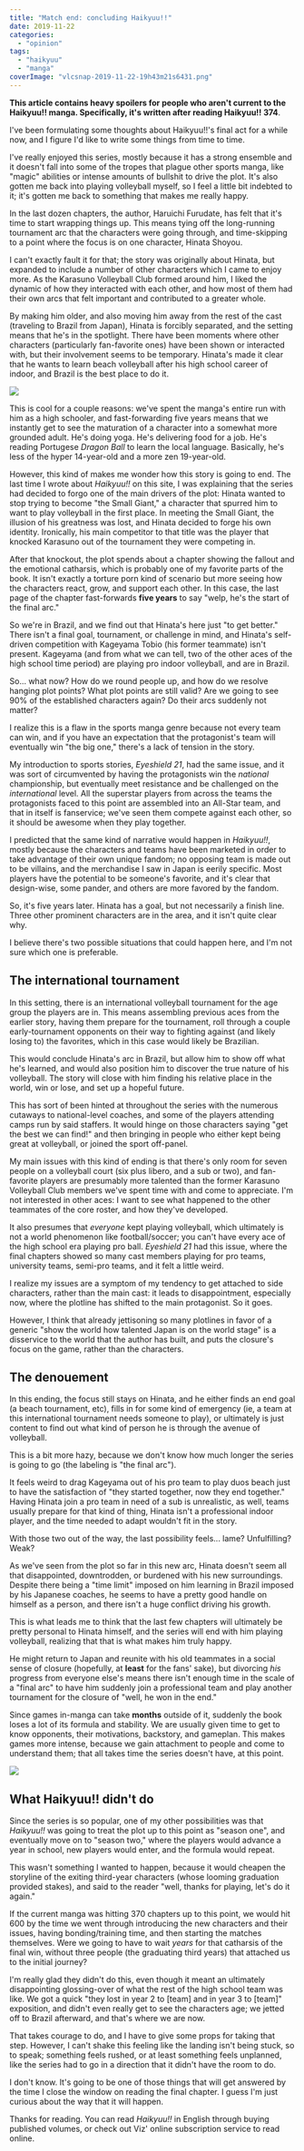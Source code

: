```yaml
---
title: "Match end: concluding Haikyuu!!"
date: 2019-11-22
categories: 
  - "opinion"
tags: 
  - "haikyuu"
  - "manga"
coverImage: "vlcsnap-2019-11-22-19h43m21s6431.png"
---
```


**This article contains heavy spoilers for people who aren't current to the Haikyuu!! manga. Specifically, it's written after reading Haikyuu!! 374**.

<!--more-->

I've been formulating some thoughts about Haikyuu!!'s final act for a while now, and I figure I'd like to write some things from time to time.

I've really enjoyed this series, mostly because it has a strong ensemble and it doesn't fall into some of the tropes that plague other sports manga, like "magic" abilities or intense amounts of bullshit to drive the plot. It's also gotten me back into playing volleyball myself, so I feel a little bit indebted to it; it's gotten me back to something that makes me really happy.

In the last dozen chapters, the author, Haruichi Furudate, has felt that it's time to start wrapping things up. This means tying off the long-running tournament arc that the characters were going through, and time-skipping to a point where the focus is on one character, Hinata Shoyou.

I can't exactly fault it for that; the story was originally about Hinata, but expanded to include a number of other characters which I came to enjoy more. As the Karasuno Volleyball Club formed around him, I liked the dynamic of how they interacted with each other, and how most of them had their own arcs that felt important and contributed to a greater whole.

By making him older, and also moving him away from the rest of the cast (traveling to Brazil from Japan), Hinata is forcibly separated, and the setting means that he's in the spotlight. There have been moments where other characters (particularly fan-favorite ones) have been shown or interacted with, but their involvement seems to be temporary. Hinata's made it clear that he wants to learn beach volleyball after his high school career of indoor, and Brazil is the best place to do it.

![](images/haikyuu_brazil_2.png)

This is cool for a couple reasons: we've spent the manga's entire run with him as a high schooler, and fast-forwarding five years means that we instantly get to see the maturation of a character into a somewhat more grounded adult. He's doing yoga. He's delivering food for a job. He's reading Portugese _Dragon Ball_ to learn the local language. Basically, he's less of the hyper 14-year-old and a more zen 19-year-old.

However, this kind of makes me wonder how this story is going to end. The last time I wrote about _Haikyuu!!_ on this site, I was explaining that the series had decided to forgo one of the main drivers of the plot: Hinata wanted to stop trying to become "the Small Giant," a character that spurred him to want to play volleyball in the first place. In meeting the Small Giant, the illusion of his greatness was lost, and Hinata decided to forge his own identity. Ironically, his main competitor to that title was the player that knocked Karasuno out of the tournament they were competing in.

After that knockout, the plot spends about a chapter showing the fallout and the emotional catharsis, which is probably one of my favorite parts of the book. It isn't exactly a torture porn kind of scenario but more seeing how the characters react, grow, and support each other. In this case, the last page of the chapter fast-forwards **five years** to say "welp, he's the start of the final arc."

So we're in Brazil, and we find out that Hinata's here just "to get better." There isn't a final goal, tournament, or challenge in mind, and Hinata's self-driven competition with Kageyama Tobio (his former teammate) isn't present. Kageyama (and from what we can tell, two of the other aces of the high school time period) are playing pro indoor volleyball, and are in Brazil.

So... what now? How do we round people up, and how do we resolve hanging plot points? What plot points are still valid? Are we going to see 90% of the established characters again? Do their arcs suddenly not matter?

I realize this is a flaw in the sports manga genre because not every team can win, and if you have an expectation that the protagonist's team will eventually win "the big one," there's a lack of tension in the story.

My introduction to sports stories, _Eyeshield 21_, had the same issue, and it was sort of circumvented by having the protagonists win the _national_ championship, but eventually meet resistance and be challenged on the _international_ level. All the superstar players from across the teams the protagonists faced to this point are assembled into an All-Star team, and that in itself is fanservice; we've seen them compete against each other, so it should be awesome when they play together.

I predicted that the same kind of narrative would happen in _Haikyuu!!_, mostly because the characters and teams have been marketed in order to take advantage of their own unique fandom; no opposing team is made out to be villains, and the merchandise I saw in Japan is eerily specific. Most players have the potential to be someone's favorite, and it's clear that design-wise, some pander, and others are more favored by the fandom.

So, it's five years later. Hinata has a goal, but not necessarily a finish line. Three other prominent characters are in the area, and it isn't quite clear why.

I believe there's two possible situations that could happen here, and I'm not sure which one is preferable.

## The international tournament

In this setting, there is an international volleyball tournament for the age group the players are in. This means assembling previous aces from the earlier story, having them prepare for the tournament, roll through a couple early-tournament opponents on their way to fighting against (and likely losing to) the favorites, which in this case would likely be Brazilian.

This would conclude Hinata's arc in Brazil, but allow him to show off what he's learned, and would also position him to discover the true nature of his volleyball. The story will close with him finding his relative place in the world, win or lose, and set up a hopeful future.

This has sort of been hinted at throughout the series with the numerous cutaways to national-level coaches, and some of the players attending camps run by said staffers. It would hinge on those characters saying "get the best we can find!" and then bringing in people who either kept being great at volleyball, or joined the sport off-panel.

My main issues with this kind of ending is that there's only room for seven people on a volleyball court (six plus libero, and a sub or two), and fan-favorite players are presumably more talented than the former Karasuno Volleyball Club members we've spent time with and come to appreciate. I'm not interested in other aces: I want to see what happened to the other teammates of the core roster, and how they've developed.

It also presumes that _everyone_ kept playing volleyball, which ultimately is not a world phenomenon like football/soccer; you can't have every ace of the high school era playing pro ball. _Eyeshield 21_ had this issue, where the final chapters showed so many cast members playing for pro teams, university teams, semi-pro teams, and it felt a little weird.

I realize my issues are a symptom of my tendency to get attached to side characters, rather than the main cast: it leads to disappointment, especially now, where the plotline has shifted to the main protagonist. So it goes.

However, I think that already jettisoning so many plotlines in favor of a generic "show the world how talented Japan is on the world stage" is a disservice to the world that the author has built, and puts the closure's focus on the game, rather than the characters.

## The denouement

In this ending, the focus still stays on Hinata, and he either finds an end goal (a beach tournament, etc), fills in for some kind of emergency (ie, a team at this international tournament needs someone to play), or ultimately is just content to find out what kind of person he is through the avenue of volleyball.

This is a bit more hazy, because we don't know how much longer the series is going to go (the labeling is "the final arc").

It feels weird to drag Kageyama out of his pro team to play duos beach just to have the satisfaction of "they started together, now they end together." Having Hinata join a pro team in need of a sub is unrealistic, as well, teams usually prepare for that kind of thing, Hinata isn't a professional indoor player, and the time needed to adapt wouldn't fit in the story.

With those two out of the way, the last possibility feels... lame? Unfulfilling? Weak?

As we've seen from the plot so far in this new arc, Hinata doesn't seem all that disappointed, downtrodden, or burdened with his new surroundings. Despite there being a "time limit" imposed on him learning in Brazil imposed by his Japanese coaches, he seems to have a pretty good handle on himself as a person, and there isn't a huge conflict driving his growth.

This is what leads me to think that the last few chapters will ultimately be pretty personal to Hinata himself, and the series will end with him playing volleyball, realizing that that is what makes him truly happy.

He might return to Japan and reunite with his old teammates in a social sense of closure (hopefully, at **least** for the fans' sake), but divorcing _his_ progress from everyone else's means there isn't enough time in the scale of a "final arc" to have him suddenly join a professional team and play another tournament for the closure of "well, he won in the end."

Since games in-manga can take **months** outside of it, suddenly the book loses a lot of its formula and stability. We are usually given time to get to know opponents, their motivations, backstory, and gameplan. This makes games more intense, because we gain attachment to people and come to understand them; that all takes time the series doesn't have, at this point.

![](images/haikyuu_team_image.png)

## What Haikyuu!! didn't do

Since the series is so popular, one of my other possibilities was that _Haikyuu!!_ was going to treat the plot up to this point as "season one", and eventually move on to "season two," where the players would advance a year in school, new players would enter, and the formula would repeat.

This wasn't something I wanted to happen, because it would cheapen the storyline of the exiting third-year characters (whose looming graduation provided stakes), and said to the reader "well, thanks for playing, let's do it again."

If the current manga was hitting 370 chapters up to this point, we would hit 600 by the time we went through introducing the new characters and their issues, having bonding/training time, and then starting the matches themselves. Were we going to have to wait _years_ for that catharsis of the final win, without three people (the graduating third years) that attached us to the initial journey?

I'm really glad they didn't do this, even though it meant an ultimately disappointing glossing-over of what the rest of the high school team was like. We got a quick "they lost in year 2 to \[team\] and in year 3 to \[team\]" exposition, and didn't even really get to see the characters age; we jetted off to Brazil afterward, and that's where we are now.

That takes courage to do, and I have to give some props for taking that step. However, I can't shake this feeling like the landing isn't being stuck, so to speak; something feels rushed, or at least something feels unplanned, like the series had to go in a direction that it didn't have the room to do.

I don't know. It's going to be one of those things that will get answered by the time I close the window on reading the final chapter. I guess I'm just curious about the way that it will happen.

Thanks for reading. You can read _Haikyuu!!_ in English through buying published volumes, or check out Viz' online subscription service to read online.
